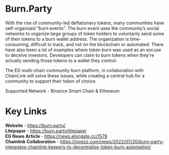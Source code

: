 # Burn.Party
<p>
With the rise of community-led deflationary tokens, many communities have self-organized “burn events”. The burn event uses the community’s social networks to organize large groups of token holders to voluntarily send some of their tokens to a burn wallet address. The organization is time-consuming, difficult to track, and
not on the blockchain or automated. There have also been a lot of examples where token burn was used as an excuse to deceive investors. Developers can claim to
burn tokens when they're actually sending those tokens to a wallet they control. <p>

The EG multi-chain community burn platform, in collaboration with ChainLink will solve these issues, while creating a central hub for a community to support their token of choice. 

Supported Network - Binance Smart Chain & Ethereum
<p>


# Key Links

<b>Website </b> - https://burn.party/ </br>
<b>Litepaper </b> - https://burn.party/litepaper </br>
<b>EG News Article </b> - https://news.elongate.cc/1579 </br>
<b>Chainlink Collaboration</b> - https://invezz.com/news/2022/07/20/burn-party-integrates-chainlink-keepers-to-decentralise-token-burn-automation/ </br>
